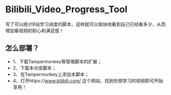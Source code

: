 # Bilibili_Video_Progress_Tool
写了可以统计B站学习进度的脚本，这样就可以愉快地看到自己已经看多少，从而增加看视频的耐心和满足感！

## 怎么部署？
  -  1、下载Tampermonkey等管理脚本的扩展；
  -  2、下载本仓库脚本；
  -  3、在Tampermonkey上添加本脚本；
  -  4、打开https://www.bilibili.com/ 这个网站，找到你想学习的视频即可开始享用！
